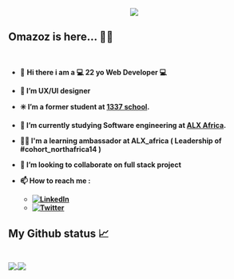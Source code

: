 <p align="center">
  <a href="https://github.com/omazoz"><img src="https://readme-typing-svg.demolab.com?font=Fira+Code&size=40&pause=1000&width=600&height=100&lines=Hi i'm Oumayma mazoz 🙋‍♀..."></a>
  

  



## Omazoz is here... 👩‍💻
 <br/>
  
- 👋 <b> Hi there i am a 💻 22 yo  Web Developer 💻 <b/>
- 👀 I’m UX/UI designer 
- ✳️ I’m  a former student at  [1337 school](https://1337.ma/en/).
- 🌱 I’m currently studying Software engineering at [ALX Africa](https://www.alxafrica.com/).
- 🧚‍♀️ I'm a learning ambassador at ALX_africa ( Leadership of #cohort_northafrica14 )
- 💞️ I’m looking to collaborate on full stack project 
- 📫 How to reach me  : 
  
     - [![LinkedIn](https://img.shields.io/badge/-LinkedIn-0A66C2?style=flat&logo=linkedin&link=https://www.linkedin.com/in/oumayma-mazoz-2b4126228/)](https://www.linkedin.com/in/oumayma-mazoz-2b4126228/)
     - [![Twitter](https://img.shields.io/badge/-Twitter-FFFFFF?style=flat&logo=twitter&link=https://twitter.com/oumie201)](https://twitter.com/oumie201)












##  My Github status 📈
<br/>


<a href="https://github.com/omazoz?tab=repositories">
  <img align="center" src="https://github-readme-stats.vercel.app/api/top-langs/?username=omazoz&theme=radical"/>
</a>
<a href="https://github.com/omazoz?tab=repositories">
 <img align="center" src="https://github-readme-stats.vercel.app/api?username=omazoz&line_height=40&show_icons=true&theme=radical">
</a>



